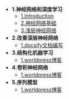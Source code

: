 * **1\.神经网络和深度学习**
    * [1.Introduction](./1.神经网络和深度学习/1.Introduction.md)
    * [2.神经网络基础](./1.神经网络和深度学习/2.神经网络基础.md)
    * [3.浅层神经网络](./1.神经网络和深度学习/3.浅层神经网络.md)
* **2\.改善深层神经网络**
    * [1.docsify文档编写](./其他库学习/1.docsify文档编写.md)
* **3\.结构化机器学习**
    * [1.worldpress博客](./环境搭建教程/1.worldpress博客.md)
* **4\.卷积神经网络**
    * [1.worldpress博客](./环境搭建教程/1.worldpress博客.md)
* **5\.序列模型**
    * [1.worldpress博客](./环境搭建教程/1.worldpress博客.md)
